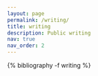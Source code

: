 ```yaml
---
layout: page
permalink: /writing/
title: writing
description: Public writing
nav: true
nav_order: 2
---
```


<!-- _pages/publications.md -->
<div class="publications">

{% bibliography -f writing %}

</div>
